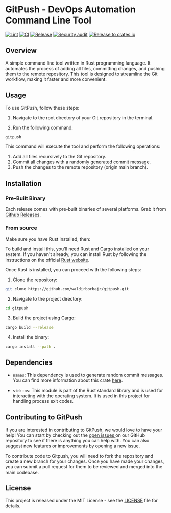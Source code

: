 
# GitPush - DevOps Automation Command Line Tool

[![Lint](https://github.com/waldirborbajr/gitpush/actions/workflows/linter.yaml/badge.svg)](https://github.com/waldirborbajr/gitpush/actions/workflows/linter.yaml) 
[![CI](https://github.com/waldirborbajr/gitpush/actions/workflows/ci.yaml/badge.svg)](https://github.com/waldirborbajr/gitpush/actions/workflows/ci.yaml) 
[![Release](https://github.com/waldirborbajr/gitpush/actions/workflows/release.yaml/badge.svg)](https://github.com/waldirborbajr/gitpush/actions/workflows/release.yaml) 
[![Security audit](https://github.com/waldirborbajr/gitpush/actions/workflows/audit.yaml/badge.svg)](https://github.com/waldirborbajr/gitpush/actions/workflows/audit.yaml)
[![Release to crates.io](https://github.com/waldirborbajr/gitpush/actions/workflows/crates.yaml/badge.svg)](https://github.com/waldirborbajr/gitpush/actions/workflows/crates.yaml)

## Overview

A simple command line tool written in Rust programming language. It automates the process of adding all files, committing changes, and pushing them to the remote repository. This tool is designed to streamline the Git workflow, making it faster and more convenient.

## Usage

To use GitPush, follow these steps:

1. Navigate to the root directory of your Git repository in the terminal.

2. Run the following command:

```bash
gitpush
```

This command will execute the tool and perform the following operations:

1. Add all files recursively to the Git repository.
2. Commit all changes with a randomly generated commit message.
3. Push the changes to the remote repository (origin main branch).

## Installation

### Pre-Built Binary

Each release comes with pre-built binaries of several platforms. Grab it from [Github Releases](https://github.com/waldirborbajr/gitpush/releases).

### From source

Make sure you have Rust installed, then:

To build and install this, you'll need Rust and Cargo installed on your system. If you haven't already, you can install Rust by following the instructions on the official [Rust website](https://www.rust-lang.org/tools/install).

Once Rust is installed, you can proceed with the following steps:

1. Clone the repository:

```bash
git clone https://github.com/waldirborbajr/gitpush.git
```

2. Navigate to the project directory:

```bash
cd gitpush
```

3. Build the project using Cargo:

```bash
cargo build --release
```

4. Install the binary:

```bash
cargo install --path .
```

## Dependencies

- `names`: This dependency is used to generate random commit messages. You can find more information about this crate [here](https://crates.io/crates/names).

- `std::os`: This module is part of the Rust standard library and is used for interacting with the operating system. It is used in this project for handling process exit codes.

## Contributing to GitPush

If you are interested in contributing to GitPush, we would love to have your help! You can start by checking out the [ open issues ](https://github.com/waldirborbajr/gitpush/issues) on our GitHub repository to see if there is anything you can help with. You can also suggest new features or improvements by opening a new issue.

To contribute code to Gitpush, you will need to fork the repository and create a new branch for your changes. Once you have made your changes, you can submit a pull request for them to be reviewed and merged into the main codebase.

## License

This project is released under the MIT License - see the [LICENSE](LICENSE) file for details.
